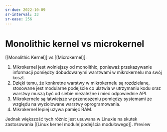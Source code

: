 ```yaml
---
sr-due: 2022-10-09
sr-interval: 33
sr-ease: 256
---
```


# Monolithic kernel vs microkernel
[[Monolithic Kernel]] vs [[Microkernel]]:

1. Mikrokernel jest wolniejszy od monolithic, ponieważ przekazywanie informacji pomiędzy dobudowanymi warstwami w mikrokernelu ma swój koszt.
2. Dzięki temu, że konkretne warstwy w mikrokernelu są rozdzielane, stosowane jest modularne podejście co ułatwia w utrzymaniu kodu oraz warstwy muszą być od siebie niezależne i mieć odpowiednie API.
3. Mikrokernele są łatwiejsze w przenoszeniu pomiędzy systemami ze względu na wyziolowane warstwy oprogramowania.
4. Mikrokernel lepiej używa pamięć RAM.

Jednak większość tych różnic jest usuwana w Linuxie na skutek zastosowania [[Linux kernel module|podejścia modułowego]].
#review